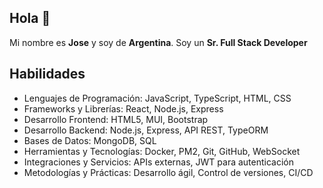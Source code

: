 ## Hola 👋

Mi nombre es **Jose** y soy de **Argentina**. Soy un **Sr. Full Stack Developer**

## Habilidades
* Lenguajes de Programación: JavaScript, TypeScript, HTML, CSS
* Frameworks y Librerías: React, Node.js, Express
* Desarrollo Frontend: HTML5, MUI, Bootstrap
* Desarrollo Backend: Node.js, Express, API REST, TypeORM
* Bases de Datos: MongoDB, SQL
* Herramientas y Tecnologías: Docker, PM2, Git, GitHub, WebSocket
* Integraciones y Servicios: APIs externas, JWT para autenticación
* Metodologías y Prácticas: Desarrollo ágil, Control de versiones, CI/CD